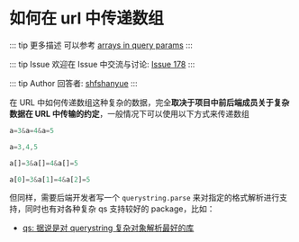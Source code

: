 # 如何在 url 中传递数组

::: tip 更多描述 
 可以参考 [arrays in query params](https://medium.com/raml-api/arrays-in-query-params-33189628fa68) 
::: 

::: tip Issue 
 欢迎在 Issue 中交流与讨论: [Issue 178](https://github.com/shfshanyue/Daily-Question/issues/178) 
:::

::: tip Author 
回答者: [shfshanyue](https://github.com/shfshanyue) 
:::

在 URL 中如何传递数组这种复杂的数据，完全**取决于项目中前后端成员关于复杂数据在 URL 中传输的约定**，一般情况下可以使用以下方式来传递数组

``` js
a=3&a=4&a=5

a=3,4,5

a[]=3&a[]=4&a[]=5

a[0]=3&a[1]=4&a[2]=5
```

但同样，需要后端开发者写一个 `querystring.parse` 来对指定的格式解析进行支持，同时也有对各种复杂 qs 支持较好的 package，比如：

+ [qs: 据说是对 querystring 复杂对象解析最好的库](https://github.com/ljharb/qs#parsing-arrays)